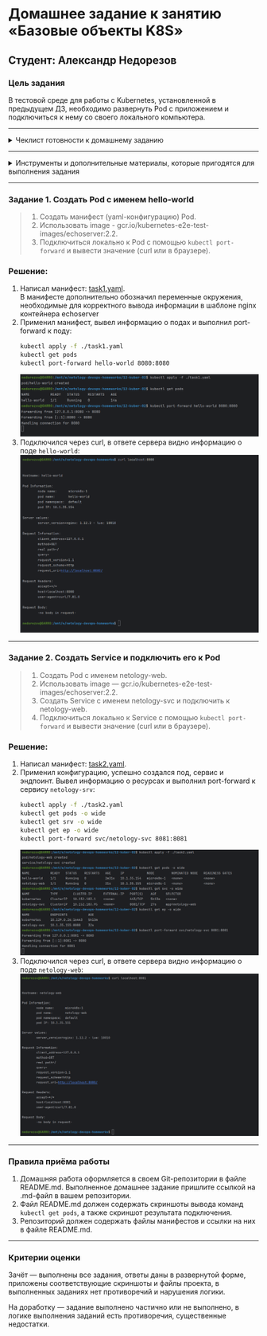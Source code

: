 # Домашнее задание к занятию «Базовые объекты K8S»
## Студент: Александр Недорезов

### Цель задания

В тестовой среде для работы с Kubernetes, установленной в предыдущем ДЗ, необходимо развернуть Pod с приложением и подключиться к нему со своего локального компьютера. 

------
<details>
<summary>Чеклист готовности к домашнему заданию</summary>

1. Установленное k8s-решение (например, MicroK8S).
2. Установленный локальный kubectl.
3. Редактор YAML-файлов с подключенным Git-репозиторием.

</details>

------

<details>
<summary>Инструменты и дополнительные материалы, которые пригодятся для выполнения задания</summary>

### Инструменты и дополнительные материалы, которые пригодятся для выполнения задания

1. Описание [Pod](https://kubernetes.io/docs/concepts/workloads/pods/) и примеры манифестов.
2. Описание [Service](https://kubernetes.io/docs/concepts/services-networking/service/).

</details>

------

### Задание 1. Создать Pod с именем hello-world

> 1. Создать манифест (yaml-конфигурацию) Pod.
> 2. Использовать image - gcr.io/kubernetes-e2e-test-images/echoserver:2.2.
> 3. Подключиться локально к Pod с помощью `kubectl port-forward` и вывести значение (curl или в браузере).

### Решение:

1. Написал манифест: [task1.yaml](task1.yaml).  
В манифесте дополнительно обозначил переменные окружения, необходимые для корректного вывода информации в шаблоне nginx контейнера echoserver
2. Применил манифест, вывел информацию о подах и выполнил port-forward к поду:
    ```bash
    kubectl apply -f ./task1.yaml
    kubectl get pods
    kubectl port-forward hello-world 8080:8080
    ```
   ![](img/01.png)
3. Подключился через curl, в ответе сервера видно информацию о поде `hello-world`: 
   ![](img/02.png)

------

### Задание 2. Создать Service и подключить его к Pod

> 1. Создать Pod с именем netology-web.
> 2. Использовать image — gcr.io/kubernetes-e2e-test-images/echoserver:2.2.
> 3. Создать Service с именем netology-svc и подключить к netology-web.
> 4. Подключиться локально к Service с помощью `kubectl port-forward` и вывести значение (curl или в браузере).

### Решение:

1. Написал манифест: [task2.yaml](task2.yaml).
2. Применил конфигурацию, успешно создался под, сервис и эндпоинт. Вывел информацию о ресурсах и выполнил port-forward к сервису `netology-srv`:
    ```bash
    kubectl apply -f ./task2.yaml
    kubectl get pods -o wide
    kubectl get srv -o wide
    kubectl get ep -o wide
    kubectl port-forward svc/netology-svc 8081:8081
    ```
   ![](img/03.png)
3. Подключился через curl, в ответе сервера видно информацию о поде `netology-web`: 
   ![](img/04.png)

------

### Правила приёма работы

1. Домашняя работа оформляется в своем Git-репозитории в файле README.md. Выполненное домашнее задание пришлите ссылкой на .md-файл в вашем репозитории.
2. Файл README.md должен содержать скриншоты вывода команд `kubectl get pods`, а также скриншот результата подключения.
3. Репозиторий должен содержать файлы манифестов и ссылки на них в файле README.md.

------

### Критерии оценки
Зачёт — выполнены все задания, ответы даны в развернутой форме, приложены соответствующие скриншоты и файлы проекта, в выполненных заданиях нет противоречий и нарушения логики.

На доработку — задание выполнено частично или не выполнено, в логике выполнения заданий есть противоречия, существенные недостатки.
